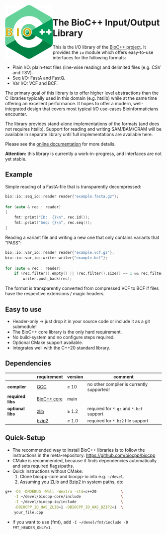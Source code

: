 <img align="left" src="test/documentation/biocpp_logo.svg">

# The BioC++ Input/Output Library

This is the I/O library of the [BioC++ project](https://github.com/biocpp/biocpp). It provides the `io` module
which offers easy-to-use interfaces for the following formats:

  * Plain I/O: plain-text files (line-wise reading) and delimited files (e.g. CSV and TSV).
  * Seq I/O: FastA and FastQ.
  * Var I/O: VCF and BCF.

The primary goal of this library is to offer higher level abstractions than the C libraries typically used in this
domain (e.g. htslib) while at the same time offering an excellent performance.
It hopes to offer a modern, well-integrated design that covers most typical I/O use-cases Bioinformaticians encounter.

The library provides stand-alone implementations of the formats (and does not requires htslib). Support for reading and
writing SAM/BAM/CRAM will be available in separate library until full implementations are available here.

Please see the [online documentation](https://biocpp.github.io) for more details.

**Attention:** this library is currently a work-in-progress, and interfaces are not yet stable.


## Example

Simple reading of a FastA-file that is transparently decompressed:

```cpp
bio::io::seq_io::reader reader{"example.fasta.gz"};

for (auto & rec : reader)
{
    fmt::print("ID:  {}\n", rec.id());
    fmt::print("Seq: {}\n", rec.seq());
}
```

Reading a variant file and writing a new one that only contains variants that "PASS":

```cpp
bio::io::var_io::reader reader{"example.vcf.gz"};
bio::io::var_io::writer writer{"example.bcf"};

for (auto & rec : reader)
    if (rec.filter().empty() || (rec.filter().size() == 1 && rec.filter()[0] == "PASS"))
        writer.push_back(rec);
```
The format is transparently converted from compressed VCF to BCF if files have the respective extensions / magic
headers.

## Easy to use

  * Header-only → just drop it in your source code or include it as a git submodule!
  * The BioC++ core library is the only hard requirement.
  * No build-system and no configure steps required.
  * Optional CMake support available.
  * Integrates well with the C++20 standard library.

## Dependencies

|                   | requirement                                          | version  | comment                                     |
|-------------------|------------------------------------------------------|----------|---------------------------------------------|
|**compiler**       | [GCC](https://gcc.gnu.org)                           | ≥ 10     | no other compiler is currently supported!   |
|**required libs**  | [BioC++ core](https://github.com/biocpp/biocpp-core) | main     |                                             |
|**optional libs**  | [zlib](https://github.com/madler/zlib)               | ≥ 1.2    | required for `*.gz` and `*.bcf` support     |
|                   | [bzip2](https://www.sourceware.org/bzip2)            | ≥ 1.0    | required for `*.bz2` file support           |

## Quick-Setup

  * The recommended way to install BioC++ libraries is to follow the instructions in the meta-repository: https://github.com/biocpp/biocpp
  * CMake is recommended, because it finds dependencies automatically and sets required flags/paths.
  * Quick instructions without CMake:
    1. Clone biocpp-core and biocpp-io into e.g. `~/devel`.
    2. Assuming you ZLib and Bzip2 in system paths, do:

```sh
g++ -O3 -DNDEBUG -Wall -Wextra -std=c++20           \
    -I ~/devel/biocpp-core/include                  \
    -I ~/devel/biocpp-io/include                    \
    -DBIOCPP_IO_HAS_ZLIB=1 -DBIOCPP_IO_HAS_BZIP2=1  \
    your_file.cpp
```
  * If you want to use {fmt}, add `-I ~/devel/fmt/include -D FMT_HEADER_ONLY=1`.

